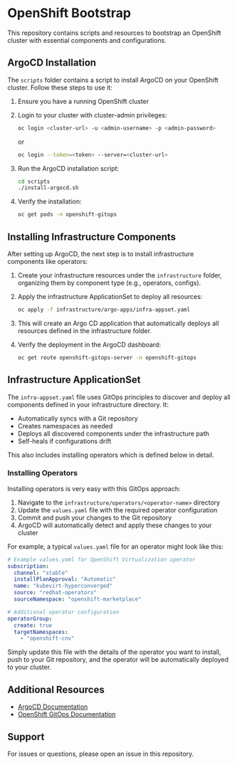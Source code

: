 # OpenShift Bootstrap

This repository contains scripts and resources to bootstrap an OpenShift cluster with essential components and configurations.

## ArgoCD Installation

The `scripts` folder contains a script to install ArgoCD on your OpenShift cluster. Follow these steps to use it:

1. Ensure you have a running OpenShift cluster
2. Login to your cluster with cluster-admin privileges:
   ```bash
   oc login <cluster-url> -u <admin-username> -p <admin-password>
   ```
   or
   ```bash
   oc login --token=<token> --server=<cluster-url>
   ```

3. Run the ArgoCD installation script:
   ```bash
   cd scripts
   ./install-argocd.sh
   ```

4. Verify the installation:
   ```bash
   oc get pods -n openshift-gitops
   ```

## Installing Infrastructure Components

After setting up ArgoCD, the next step is to install infrastructure components like operators:

1. Create your infrastructure resources under the `infrastructure` folder, organizing them by component type (e.g., operators, configs).

2. Apply the infrastructure ApplicationSet to deploy all resources:
   ```bash
   oc apply -f infrastructure/argo-apps/infra-appset.yaml
   ```

3. This will create an Argo CD application that automatically deploys all resources defined in the infrastructure folder.

4. Verify the deployment in the ArgoCD dashboard:
   ```bash
   oc get route openshift-gitops-server -n openshift-gitops
   ```

## Infrastructure ApplicationSet

The `infra-appset.yaml` file uses GitOps principles to discover and deploy all components defined in your infrastructure directory. It:

- Automatically syncs with a Git repository
- Creates namespaces as needed
- Deploys all discovered components under the infrastructure path
- Self-heals if configurations drift

This also includes installing operators which is defined below in detail.

### Installing Operators

Installing operators is very easy with this GitOps approach:

1. Navigate to the `infrastructure/operators/<operator-name>` directory
2. Update the `values.yaml` file with the required operator configuration
3. Commit and push your changes to the Git repository
4. ArgoCD will automatically detect and apply these changes to your cluster

For example, a typical `values.yaml` file for an operator might look like this:

```yaml
# Example values.yaml for OpenShift Virtualization operator
subscription:
  channel: "stable"
  installPlanApproval: "Automatic"
  name: "kubevirt-hyperconverged"
  source: "redhat-operators"
  sourceNamespace: "openshift-marketplace"

# Additional operator configuration
operatorGroup:
  create: true
  targetNamespaces:
    - "openshift-cnv"
```

Simply update this file with the details of the operator you want to install, push to your Git repository, and the operator will be automatically deployed to your cluster.



## Additional Resources

- [ArgoCD Documentation](https://argo-cd.readthedocs.io/)
- [OpenShift GitOps Documentation](https://docs.openshift.com/container-platform/latest/cicd/gitops/understanding-openshift-gitops.html)

## Support

For issues or questions, please open an issue in this repository.
